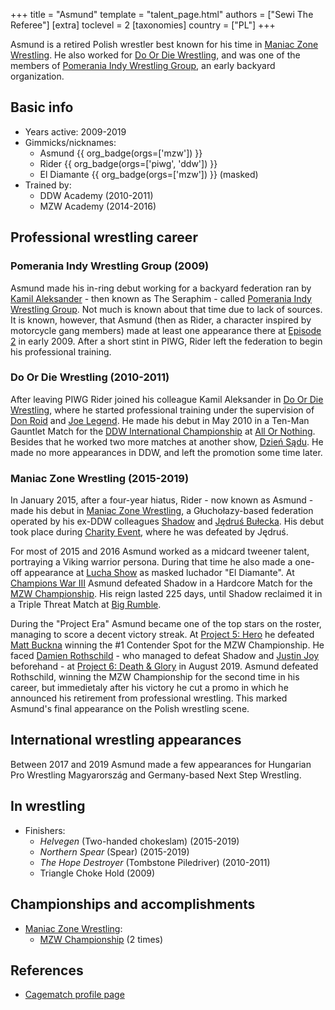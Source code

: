 +++
title = "Asmund"
template = "talent_page.html"
authors = ["Sewi The Referee"]
[extra]
toclevel = 2
[taxonomies]
country = ["PL"]
+++

Asmund is a retired Polish wrestler best known for his time in [Maniac Zone Wrestling](@/o/mzw.md). He also worked for [Do Or Die Wrestling](@/o/ddw.md), and was one of the members of [Pomerania Indy Wrestling Group](@/o/piwg.md), an early backyard organization.

## Basic info

* Years active: 2009-2019
* Gimmicks/nicknames:
  - Asmund {{ org_badge(orgs=['mzw']) }}
  - Rider {{ org_badge(orgs=['piwg', 'ddw']) }}
  - El Diamante {{ org_badge(orgs=['mzw']) }} (masked)
* Trained by:
  - DDW Academy (2010-2011)
  - MZW Academy (2014-2016)

## Professional wrestling career

### Pomerania Indy Wrestling Group (2009)

Asmund made his in-ring debut working for a backyard federation ran by [Kamil Aleksander](@/w/kamil-aleksander.md) - then known as The Seraphim - called [Pomerania Indy Wrestling Group](@/o/piwg.md). Not much is known about that time due to lack of sources. It is known, however, that Asmund (then as Rider, a character inspired by motorcycle gang members) made at least one appearance there at [Episode 2](@/e/piwg/2009-04-25-piwg-s01e02.md) in early 2009. After a short stint in PIWG, Rider left the federation to begin his professional training.

### Do Or Die Wrestling (2010-2011)

After leaving PIWG Rider joined his colleague Kamil Aleksander in [Do Or Die Wrestling](@/o/ddw.md), where he started professional training under the supervision of [Don Roid](@/w/don-roid.md) and [Joe Legend](@/w/joe-legend.md). He made his debut in May 2010 in a Ten-Man Gauntlet Match for the [DDW International Championship](@/c/ddw-international-championship.md) at [All Or Nothing](@/e/ddw/2010-05-08-ddw-all-or-nothing.md). Besides that he worked two more matches at another show, [Dzień Sądu](@/e/ddw/2011-01-15-ddw-5-dzien-sadu.md). He made no more appearances in DDW, and left the promotion some time later.

### Maniac Zone Wrestling (2015-2019)

In January 2015, after a four-year hiatus, Rider - now known as Asmund - made his debut in [Maniac Zone Wrestling](@/o/mzw.md), a Głuchołazy-based federation operated by his ex-DDW colleagues [Shadow](@/w/shadow.md) and [Jędruś Bułecka](@/w/jedrus-bulecka.md). His debut took place during [Charity Event](@/e/mzw/2015-01-11-mzw-charity-show-2015.md), where he was defeated by Jędruś.

For most of 2015 and 2016 Asmund worked as a midcard tweener talent, portraying a Viking warrior persona. During that time he also made a one-off appearance at [Lucha Show](@/e/mzw/2016-09-10-mzw-lucha-show.md) as masked luchador "El Diamante". At [Champions War III](@/e/mzw/2017-06-03-mzw-champions-war-3.md) Asmund defeated Shadow in a Hardcore Match for the [MZW Championship](@/c/mzw-championship.md). His reign lasted 225 days, until Shadow reclaimed it in a Triple Threat Match at [Big Rumble](@/e/mzw/2018-01-14-mzw-big-rumble.md).

During the "Project Era" Asmund became one of the top stars on the roster, managing to score a decent victory streak. At [Project 5: Hero](@/e/mzw/2019-06-01-mzw-project-5-hero.md) he defeated [Matt Buckna](@/w/matt-buckna.md) winning the #1 Contender Spot for the MZW Championship. He faced [Damien Rothschild](@/w/damien-rothschild.md) - who managed to defeat Shadow and [Justin Joy](@/w/justin-joy.md) beforehand - at [Project 6: Death & Glory](@/e/mzw/2019-08-24-mzw-project-6-death-and-glory.md) in August 2019. Asmund defeated Rothschild, winning the MZW Championship for the second time in his career, but immedietaly after his victory he cut a promo in which he announced his retirement from professional wrestling. This marked Asmund's final appearance on the Polish wrestling scene.

## International wrestling appearances

Between 2017 and 2019 Asmund made a few appearances for Hungarian Pro Wrestling Magyarország and Germany-based Next Step Wrestling.

## In wrestling

* Finishers:
  - _Helvegen_ (Two-handed chokeslam) (2015-2019)
  - _Northern Spear_ (Spear) (2015-2019)
  - _The Hope Destroyer_ (Tombstone Piledriver) (2010-2011)
  - Triangle Choke Hold (2009)

## Championships and accomplishments

* [Maniac Zone Wrestling](@/o/mzw.md):
  - [MZW Championship](@/c/mzw-championship.md) (2 times)

## References

* [Cagematch profile page](https://www.cagematch.net/?id=2&nr=6264)
